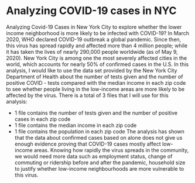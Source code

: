 # Analyzing COVID-19 cases in NYC
Analyzing Covid-19 Cases in New York City to explore whether the lower income neighborhood is more likely to be infected with COVID-19?
In March 2020, WHO declared COVID-19 outbreak a global pandemic. Since then, this virus has spread rapidly and affected more than 4 million people; while it has taken the lives of nearly 290,000 people worldwide (as of May 9, 2020). New York City is among one the most severely affected cities in the world, which accounts for nearly 50% of confirmed cases in the U.S.
In this analysis, I would like to use the data set provided by the New York City Department of Health about the number of tests given and the number of positive COVID - tests compared with the median income in each zip code to see whether people living in the low-income areas are more likely to be affected by the virus. 
There is a total of 3 files that I will use for this analysis:
* 1 file contains the number of tests given and the number of positive cases in each zip code
* 1 file contains the median income in each zip code
* 1 file contains the population in each zip code
The analysis has shown that the data about confirmed cases based on alone does not give us enough evidence proving that COVID-19 cases mostly affect low-income areas. Knowing how rapidly the virus spreads in the community, we would need more data such as employment status, change of commuting or ridership before and after the pandemic, household size to justify whether low-income neighbourhoods are more vulnerable to this virus. 

